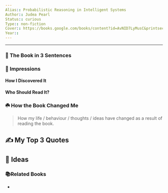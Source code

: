 ```yaml
---
Alias:: Probabilistic Reasoning in Intelligent Systems
Author:: Judea Pearl
Status:: curious
Type:: non-fiction
Cover:: https://books.google.com/books/content?id=AvNID7LyMusC&printsec=frontcover&img=1&zoom=1&edge=curl&source=gbs_api
Year::
---
```


---

### 🚀 The Book in 3 Sentences

### 🎨 Impressions

#### How I Discovered It

#### Who Should Read It?

### ☘️ How the Book Changed Me

> How my life / behaviour / thoughts / ideas have changed as a result of reading the book.

## ✍️ My Top 3 Quotes

## 📒 Ideas

### 📚Related Books
-